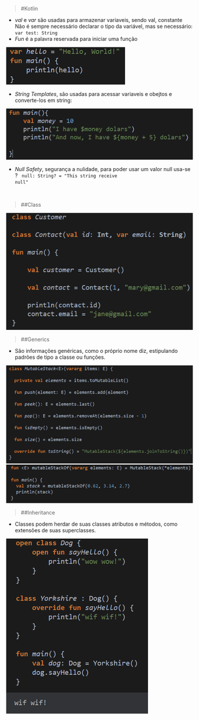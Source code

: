 > #Kotlin
* *val* e *var* são usadas para armazenar variaveis, sendo val, constante
    Não é sempre necessário declarar o tipo  da variável, mas se necessário:
    <code>var test: String</code>
* *Fun* é a palavra reservada para iniciar uma função

![var example](/Kotlin/src/var_fun.png)

* *String Templates*, são usadas para acessar variaveis e obejtos e converte-los em string:

![function example](/Kotlin/src/StringTemplates.png)

* *Null Safety*, segurança a nulidade, para poder usar um valor null usa-se ?
<code> null: String? = "This string receive null"</code>

</br>

> ##Class

![class example](/Kotlin/src/class.png)

> ##Generics
* São informações genéricas, como o próprio nome diz, estipulando padrões de tipo a classe ou funções.

![Generics Example](/kotlin/src/Generics.png)
![Generics Function Example](/Kotlin/src/GenericsFunction.png)

> ##Inheritance
* Classes podem herdar de suas classes atributos e métodos, como extensões de suas superclasses.

![Inheritance Example](/Kotlin/src/Inheritance.png)